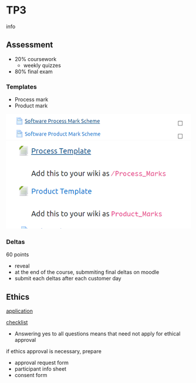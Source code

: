 # TP3

info

## Assessment

- 20% coursework
  - weekly quizzes
- 80% final exam

### Templates

- Process mark
- Product mark

![](/static/2020-09-23-12-15-29.png)
![](/static/2020-09-23-12-22-43.png)

### Deltas

60 points

- reveal
- at the end of the course, submmiting final deltas on moodle
- submit each deltas after each customer day

## Ethics

[application](http://www.dcs.gla.ac.uk/ethics/)

[checklist](http://www.dcs.gla.ac.uk/ethics/assessment-form.pdf)

- Answering yes to all questions means that need not apply for ethical approval

if ethics approval is necessary, prepare

- approval request form
- participant info sheet
- consent form

